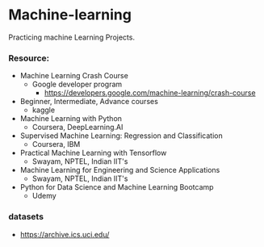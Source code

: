 # Machine-learning

Practicing machine Learning Projects.

### Resource:
- Machine Learning Crash Course
  - Google developer program
    - https://developers.google.com/machine-learning/crash-course
- Beginner, Intermediate, Advance courses
  - kaggle
- Machine Learning with Python
  - Coursera, DeepLearning.AI
- Supervised Machine Learning: Regression and Classification
  - Coursera, IBM
- Practical Machine Learning with Tensorflow
  - Swayam, NPTEL, Indian IIT's
- Machine Learning for Engineering and Science Applications
  - Swayam, NPTEL, Indian IIT's
- Python for Data Science and Machine Learning Bootcamp
  - Udemy

### datasets
- https://archive.ics.uci.edu/



